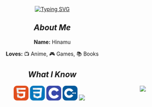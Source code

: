 <div align="center">
     
[![Typing SVG](https://readme-typing-svg.demolab.com?font=Fira+Code&duration=3000&color=F4C9DC&center=true&vCenter=true&multiline=true&repeat=false&random=false&width=435&height=80&lines=~Welcome~+%F0%9F%8C%9F)](https://git.io/typing-svg)
## *About Me*


**Name:** Hinamu   

**Loves:** 📺 Anime, 🎮 Games, 📚 Books

## *What I Know*

<img src="https://i.pinimg.com/originals/8d/4b/77/8d4b77c44b7a68c0fd609411e2c0ec3c.gif" align="right"/>

<img src="https://raw.githubusercontent.com/tandpfun/skill-icons/main/icons/HTML.svg" width="40"/>

<img src="https://raw.githubusercontent.com/tandpfun/skill-icons/main/icons/CSS.svg" width="40"/>

<img src="https://raw.githubusercontent.com/tandpfun/skill-icons/main/icons/C.svg" width="40"/>

<img src="https://raw.githubusercontent.com/tandpfun/skill-icons/main/icons/CPP.svg" width="40"/>

<img src="https://raw.githubusercontent.com/tandpfun/skill-icons/main/icons/Arch-Dark.svg" width="40"/>


<!--
**Hinamu18/Hinamu18** is a ✨ _special_ ✨ repository because its `README.md` (this file) appears on your GitHub profile.

Here are some ideas to get you started:

- 🔭 I’m currently working on ...
- 🌱 I’m currently learning ...
- 👯 I’m looking to collaborate on ...
- 🤔 I’m looking for help with ...
- 💬 Ask me about ...
- 📫 How to reach me: ...
- 😄 Pronouns: ...
- ⚡ Fun fact: ...
-->

